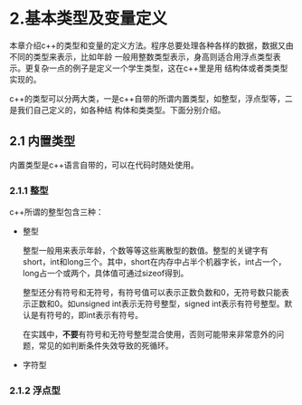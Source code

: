 # 2.基本类型及变量定义
本章介绍c++的类型和变量的定义方法。程序总要处理各种各样的数据，数据又由不同的类型来表示，比如年龄
一般用整数类型表示，身高则适合用浮点类型表示。更复杂一点的例子是定义一个学生类型，这在c++里是用
结构体或者类类型实现的。

c++的类型可以分两大类，一是c++自带的所谓内置类型，如整型，浮点型等，二是我们自己定义的，如各种结
构体和类类型。下面分别介绍。

## 2.1 内置类型
内置类型是c++语言自带的，可以在代码时随处使用。

### 2.1.1 整型
c++所谓的整型包含三种：

- 整型

  整型一般用来表示年龄，个数等等这些离散型的数值。整型的关键字有short，int和long三个。其中，short在内存中占半个机器字长，int占一个，long占一个或两个，具体值可通过sizeof得到。
  
  整型还分有符号和无符号，有符号值可以表示正数负数和0，无符号数只能表示正数和0。如unsigned int表示无符号整型，signed int表示有符号整型。默认是有符号的，即int表示有符号。

  在实践中，**不要**有符号和无符号整型混合使用，否则可能带来非常意外的问题，常见的如判断条件失效导致的死循环。

- 字符型

  
### 2.1.2 浮点型

